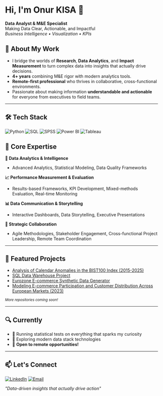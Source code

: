 # Hi, I'm Onur KISA 👋
**Data Analyst & M&E Specialist**  
Making Data Clear, Actionable, and Impactful  
*Business Intelligence • Visualization • KPIs*

## 🎯 About My Work
- I bridge the worlds of **Research**, **Data Analytics**, and **Impact Measurement** to turn complex data into insights that actually drive decisions.
- **4+ years** combining M&E rigor with modern analytics tools.
- **Remote-first professional** who thrives in collaborative, cross-functional environments.
- Passionate about making information **understandable and actionable** for everyone from executives to field teams.
---
## 🛠️ Tech Stack
![Python](https://img.shields.io/badge/-Python-3776AB?style=flat-square&logo=python&logoColor=white)
![SQL](https://img.shields.io/badge/-SQL-4479A1?style=flat-square&logo=mysql&logoColor=white)
![SPSS](https://img.shields.io/badge/-SPSS-052FAD?style=flat-square&logo=ibm&logoColor=white)
![Power BI](https://img.shields.io/badge/-Power%20BI-F2C811?style=flat-square&logo=powerbi&logoColor=black)
![Tableau](https://img.shields.io/badge/-Tableau-E97627?style=flat-square&logo=tableau&logoColor=white)

## 💼 Core Expertise
**🔬 Data Analytics & Intelligence**  
- Advanced Analytics, Statistical Modeling, Data Quality Frameworks

**📈 Performance Measurement & Evaluation**  
- Results-based Frameworks, KPI Development, Mixed-methods Evaluation, Real-time Monitoring
  
**📊 Data Communication & Storytelling**  
- Interactive Dashboards, Data Storytelling, Executive Presentations
  
**🤝 Strategic Collaboration**  
- Agile Methodologies, Stakeholder Engagement, Cross-functional Project Leadership, Remote Team Coordination
---

## 🚀 Featured Projects
- [Analysis of Calendar Anomalies in the BIST100 Index (2015-2025)](https://github.com/onurkisa/bist100-calendar-anomalies-analysis)
- [SQL Data Warehouse Project](https://github.com/onurkisa/eurozone-ecommerce-sql-data-warehouse)
- [Eurozone E-commerce Synthetic Data Generator](https://github.com/onurkisa/eurozone-ecommerce-datagenerator)
- [Modeling E-commerce Participation and Customer Distribution Across European Markets (2023)](https://github.com/onurkisa/eurozone-ecommerce-modeling)

<sub>_More repositories coming soon!_</sub>

---

## 🔍 Currently
- 🔨 Running statistical tests on everything that sparks my curiosity
- 🌱 Exploring modern data stack technologies
- 💼 **Open to remote opportunities!**

---
## 📫 Let's Connect

[![LinkedIn](https://img.shields.io/badge/-LinkedIn-0077B5?style=flat-square&logo=linkedin&logoColor=white)](https://www.linkedin.com/in/onurkisa/)
[![Email](https://img.shields.io/badge/-Email-D14836?style=flat-square&logo=gmail&logoColor=white)](mailto:onurkisatr@gmail.com)


<em>"Data-driven insights that actually drive action"</em>
